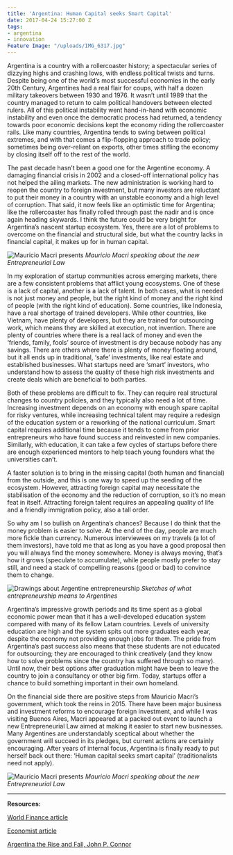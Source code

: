 ```yaml
---
title: 'Argentina: Human Capital seeks Smart Capital'
date: 2017-04-24 15:27:00 Z
tags:
- argentina
- innovation
Feature Image: "/uploads/IMG_6317.jpg"
---
```


Argentina is a country with a rollercoaster history; a spectacular series of dizzying highs and crashing lows, with endless political twists and turns. Despite being one of the world’s most successful economies in the early 20th Century, Argentines had a real flair for coups, with half a dozen military takeovers between 1930 and 1976. It wasn’t until 1989 that the country managed to return to calm political handovers between elected rulers. All of this political instability went hand-in-hand with economic instability and even once the democratic process had returned, a tendency towards poor economic decisions kept the economy riding the rollercoaster rails. Like many countries, Argentina tends to swing between political extremes, and with that comes a flip-flopping approach to trade policy; sometimes being over-reliant on exports, other times stifling the economy by closing itself off to the rest of the world. 

The past decade hasn’t been a good one for the Argentine economy. A damaging financial crisis in 2002 and a closed-off international policy has not helped the ailing markets. The new administration is working hard to reopen the country to foreign investment, but many investors are reluctant to put their money in a country with an unstable economy and a high level of corruption. That said, it now feels like an optimistic time for Argentina; like the rollercoaster has finally rolled through past the nadir and is once again heading skywards. I think the future could be very bright for Argentina’s nascent startup ecosystem. Yes, there are a lot of problems to overcome on the financial and structural side, but what the country lacks in financial capital, it makes up for in human capital. 

![Mauricio Macri presents](/uploads/IMG_6339.jpg)
*Mauricio Macri speaking about the new Entrepreneurial Law*

In my exploration of startup communities across emerging markets, there are a few consistent problems that afflict young ecosystems. One of these is a lack of capital, another is a lack of talent. In both cases, what is needed is not just money and people, but the right kind of money and the right kind of people (with the right kind of education). Some countries, like Indonesia, have a real shortage of trained developers. While other countries, like Vietnam, have plenty of developers, but they are trained for outsourcing work, which means they are skilled at execution, not invention. There are plenty of countries where there is a real lack of money and even the ‘friends, family, fools’ source of investment is dry because nobody has any savings. There are others where there is plenty of money floating around, but it all ends up in traditional, ‘safe’ investments, like real estate and established businesses. What startups need are ‘smart’ investors, who understand how to assess the quality of these high risk investments and create deals which are beneficial to both parties.

Both of these problems are difficult to fix. They can require real structural changes to country policies, and they typically also need a lot of time. Increasing investment depends on an economy with enough spare capital for risky ventures, while increasing technical talent may require a redesign of the education system or a reworking of the national curriculum. Smart capital requires additional time because it tends to come from prior entrepreneurs who have found success and reinvested in new companies. Similarly, with education, it can take a few cycles of startups before there are enough experienced mentors to help teach young founders what the universities can’t. 

A faster solution is to bring in the missing capital (both human and financial) from the outside, and this is one way to speed up the seeding of the ecosystem. However, attracting foreign capital may necessitate the stabilisation of the economy and the reduction of corruption, so it’s no mean feat in itself. Attracting foreign talent requires an appealing quality of life and a friendly immigration policy, also a tall order. 

So why am I so bullish on Argentina’s chances? Because I do think that the money problem is easier to solve. At the end of the day, people are much more fickle than currency. Numerous interviewees on my travels (a lot of them investors), have told me that as long as you have a good proposal then you will always find the money somewhere. Money is always moving, that’s how it grows (speculate to accumulate), while people mostly prefer to stay still, and need a stack of compelling reasons (good or bad) to convince them to change. 

![Drawings about Argentine entrepreneurship](/uploads/IMG_6296.jpg)
*Sketches of what entrepreneurship means to Argentines*

Argentina’s impressive growth periods and its time spent as a global economic power mean that it has a well-developed education system compared with many of its fellow Latam countries. Levels of university education are high and the system spits out more graduates each year, despite the economy not providing enough jobs for them. The pride from Argentina’s past success also means that these students are not educated for outsourcing; they are encouraged to think creatively (and they know how to solve problems since the country has suffered through so many). Until now, their best options after graduation might have been to leave the country to join a consultancy or other big firm. Today, startups offer a chance to build something important in their own homeland. 

On the financial side there are positive steps from Mauricio Macri’s government, which took the reins in 2015. There have been major business and investment reforms to encourage foreign investment, and while I was visiting Buenos Aires, Macri appeared at a packed out event to launch a new Entrepreneurial Law aimed at making it easier to start new businesses. Many Argentines are understandably sceptical about whether the government will succeed in its pledges, but current actions are certainly encouraging. After years of internal focus, Argentina is finally ready to put herself back out there: ‘Human capital seeks smart capital’ (traditionalists need not apply). 

![Mauricio Macri presents](/uploads/IMG_6339.jpg)
*Mauricio Macri speaking about the new Entrepreneurial Law*

<hr>

**Resources:**

[World Finance article](http://www.worldfinance.com/special-reports/a-history-of-economic-trouble-in-argentina)

[Economist article](http://www.economist.com/news/briefing/21596582-one-hundred-years-ago-argentina-was-future-what-went-wrong-century-decline)

[Argentina the Rise and Fall, John P. Connor](http://amzn.eu/6s0Fz5D)


